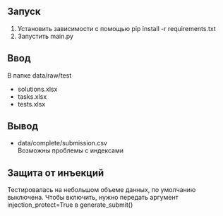 ## Запуск
1. Установить зависимости с помощью pip install -r requirements.txt
2. Запустить main.py

## Ввод
В папке data/raw/test
- solutions.xlsx
- tasks.xlsx
- tests.xlsx 

## Вывод
- data/complete/submission.csv \
Возможны проблемы с индексами

## Защита от инъекций
Тестировалась на небольшом объеме данных, по умолчанию выключена. Чтобы включить, нужно передать аргумент injection_protect=True в generate_submit()
